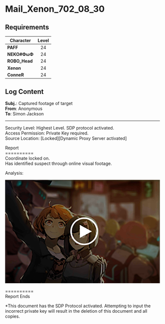# Mail_Xenon_702_08_30
## Requirements
|  Character  |Level|
|-------------|:---:|
|**PAFF**     | 24  |
|**NEKO#ΦωΦ** | 24  |
|**ROBO_Head**| 24  |
|**Xenon**    | 24  |
|**ConneR**   | 24  |

## Log Content
**Subj.**: Captured footage of target<br>
**From**: Anonymous<br>
**To**: Simon Jackson
___
Security Level: Highest Level. SDP protocol activated.<br>
Access Permission: Private Key required.<br>
Source Location: [Locked][Dynamic Proxy Server activated]

Report<br>
==========<br>
Coordinate locked on.<br>
Has identified suspect through online visual footage.

Analysis:<br>


![xos2502.png](./attachments/xos2502.png)

==========<br>
Report Ends

\*This document has the SDP Protocol activated. Attempting to input the incorrect private key will result in the deletion of this document and all copies.
